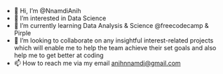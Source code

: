 - 👋 Hi, I’m @NnamdiAnih
- 👀 I’m interested in Data Science
- 🌱 I’m currently learning Data Analysis & Science @freecodecamp & Pirple
- 💞️ I’m looking to collaborate on any insightful interest-related projects which will enable me to help the team achieve their set goals and also help me to get better at coding
- 📫 How to reach me via my email anihnnamdi@gmail.com

<!---
NnamdiAnih/NnamdiAnih is a ✨ special ✨ repository because its `README.md` (this file) appears on your GitHub profile.
You can click the Preview link to take a look at your changes.
--->
